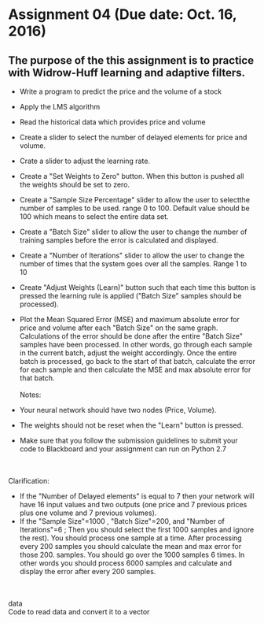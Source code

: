 # Assignment 04 (Due date: Oct. 16, 2016)

<h2>The purpose of the this assignment is to practice with Widrow-Huff learning and adaptive filters.</h2>
 
* Write a program to predict the price and the volume of a stock
* Apply the LMS algorithm
* Read the historical data which provides price and volume
* Create a slider to select the number of delayed elements for price and volume.
* Crate a slider to adjust the learning rate.
* Create a "Set Weights to Zero" button. When this button is pushed all the weights should be set to zero.
* Create a "Sample Size Percentage" slider to allow the user to selectthe number of samples to be used. range 0 to 100. Default value should be 100 which means to select the entire data set.
* Create a "Batch Size" slider to allow the user to change the number of training samples before the error is calculated and displayed.
* Create a "Number of Iterations" slider to allow the user to change the number of times that the system goes over all the samples. Range 1 to 10
* Create "Adjust Weights (Learn)" button such that each time this button is pressed the  learning rule is applied ("Batch Size" samples should be processed).
* Plot the Mean Squared Error (MSE) and maximum absolute error for price and volume after each "Batch Size" on the same graph. Calculations of the error should be done after the entire "Batch Size" samples have been processed. In other words, go through each sample in the current batch, adjust the weight accordingly. Once the entire batch is processed, go back to the start of that batch, calculate the error for each sample and then calculate the MSE and max absolute error for that batch.
<br/><br/>Notes:

* Your neural network should have two nodes (Price, Volume).
* The weights should not be reset when the "Learn" button is pressed.
* Make sure that you follow the submission guidelines to submit your code to Blackboard and your assignment can run on Python 2.7
 
<br/><br/>Clarification:

* If the "Number of Delayed elements" is equal to 7 then your network will have 16 input values and two outputs (one price and 7 previous prices plus one volume and 7 previous volumes).
* If the "Sample Size"=1000 , "Batch Size"=200, and "Number of Iterations"=6 ; Then you should select the first 1000 samples and ignore the rest). You should process one sample at a time. After processing every 200 samples you should calculate the mean and max error for those 200. samples. You should go over the 1000 samples 6 times. In other words you should process 6000 samples and calculate and display the error after every 200 samples.
 
<br/><br/>data
<br/>Code to read data and convert it to a vector
